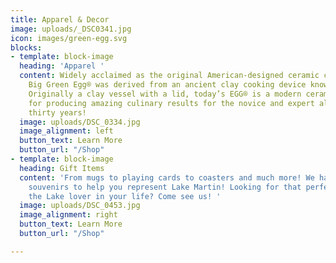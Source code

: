 ```yaml
---
title: Apparel & Decor
image: uploads/_DSC0341.jpg
icon: images/green-egg.svg
blocks:
- template: block-image
  heading: 'Apparel '
  content: Widely acclaimed as the original American-designed ceramic cooker, the
    Big Green Egg® was derived from an ancient clay cooking device known as a “kamado”.
    Originally a clay vessel with a lid, today’s EGG® is a modern ceramic marvel known
    for producing amazing culinary results for the novice and expert alike for over
    thirty years!
  image: uploads/DSC_0334.jpg
  image_alignment: left
  button_text: Learn More
  button_url: "/Shop"
- template: block-image
  heading: Gift Items
  content: 'From mugs to playing cards to coasters and much more! We have the perfect
    souvenirs to help you represent Lake Martin! Looking for that perfect gift for
    the Lake lover in your life? Come see us! '
  image: uploads/DSC_0453.jpg
  image_alignment: right
  button_text: Learn More
  button_url: "/Shop"

---
```

